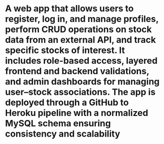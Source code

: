 # A web app that allows users to register, log in, and manage profiles, perform CRUD operations on stock data from an external API, and track specific stocks of interest. It includes role-based access, layered frontend and backend validations, and admin dashboards for managing user–stock associations. The app is deployed through a GitHub to Heroku pipeline with a normalized MySQL schema ensuring consistency and scalability
